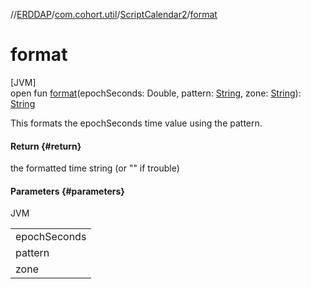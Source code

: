 //[ERDDAP](../../../index.md)/[com.cohort.util](../index.md)/[ScriptCalendar2](index.md)/[format](format.md)

# format

[JVM]\
open fun [format](format.md)(epochSeconds: Double, pattern: [String](https://docs.oracle.com/en/java/javase/21/docs/api/java.base/java/lang/String.html), zone: [String](https://docs.oracle.com/en/java/javase/21/docs/api/java.base/java/lang/String.html)): [String](https://docs.oracle.com/en/java/javase/21/docs/api/java.base/java/lang/String.html)

This formats the epochSeconds time value using the pattern.

#### Return {#return}

the formatted time string (or &quot;&quot; if trouble)

#### Parameters {#parameters}

JVM

| |
|---|
| epochSeconds |
| pattern | see https://docs.oracle.com/en/java/javase/17/docs/api/java.base/java/time/format/DateTimeFormatter.html If pattern is null or &quot;&quot;, this uses the ISO TZ format with seconds precision. |
| zone | if null or &quot;&quot;, Zulu is used |